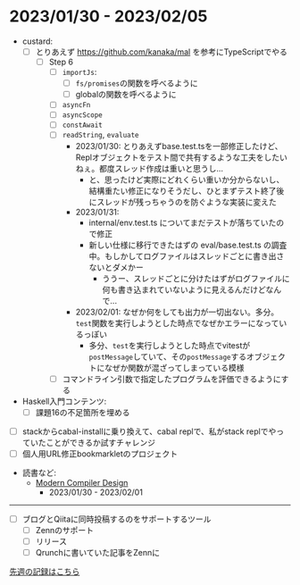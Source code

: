 # 2023/01/30 - 2023/02/05

- custard:
    - [ ] とりあえず <https://github.com/kanaka/mal> を参考にTypeScriptでやる
        - [ ] Step 6
            - [ ] `importJs`:
                - [ ] `fs/promises`の関数を呼べるように
                - [ ] globalの関数を呼べるように
            - [ ] `asyncFn`
            - [ ] `asyncScope`
            - [ ] `constAwait`
            - [ ] `readString`, `evaluate`
                - 2023/01/30: とりあえずbase.test.tsを一部修正したけど、Replオブジェクトをテスト間で共有するような工夫をしたいねぇ。都度スレッド作成は重いと思うし...
                    - と、思ったけど実際にどれくらい重いか分からないし、結構重たい修正になりそうだし、ひとまずテスト終了後にスレッドが残っちゃうのを防ぐような実装に変えた
                - 2023/01/31:
                    - internal/env.test.ts についてまだテストが落ちていたので修正
                    - 新しい仕様に移行できたはずの eval/base.test.ts の調査中。もしかしてログファイルはスレッドごとに書き出さないとダメかー
                        - ううー、スレッドごとに分けたはずがログファイルに何も書き込まれていないように見えるんだけどなんで...
                - 2023/02/01: なぜか何をしても出力が一切出ない。多分。`test`関数を実行しようとした時点でなぜかエラーになっているっぽい
                    - 多分、`test`を実行しようとした時点でvitestが`postMessage`していて、その`postMessage`するオブジェクトになぜか関数が混ざってしまっている模様
            - [ ] コマンドライン引数で指定したプログラムを評価できるようにする
- Haskell入門コンテンツ:
    - [ ] 課題16の不足箇所を埋める
- [ ] stackからcabal-installに乗り換えて、cabal replで、私がstack replでやっていたことができるか試すチャレンジ
- [ ] 個人用URL修正bookmarkletのプロジェクト
- 読書など:
    - [Modern Compiler Design](https://www.springer.com/jp/book/9781461446989)
        - 2023/01/30 - 2023/02/01

------

- [ ] ブログとQiitaに同時投稿するのをサポートするツール
    - [ ] Zennのサポート
    - [ ] リリース
    - [ ] Qrunchに書いていた記事をZennに

[先週の記録はこちら](https://github.com/igrep/daily-commits/blob/e998db763b6afb7ad3a92b7e90b181989cdb5ad8/yesterday.md)

